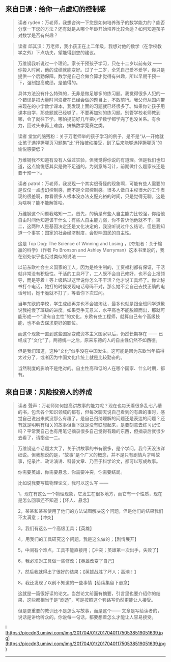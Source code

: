 ## 来自日课：给你一点虚幻的控制感

> 读者 ryden：万老师，我想咨询一下您是如何培养孩子的数学能力的？能否分享一下您的方法？还有就是从哪个年龄开始培养比较合适？如何知道孩子对数学是否有兴趣？

> 读者 邱其汉：万老师，我小孩正在上二年级，我想对他的数学（在学校教学之外）下点功夫，望能得到您的建议。

> 万维钢我听说过一个理论。家长干预孩子学习，只在十二岁以前有效 —— 你投入时间，他的成绩就能变好。过了十二岁，全凭自己爱不爱学，你只是提供一个后勤保障。数学是自己会做会算才觉得有兴趣，所以早期干预一下，强制提高成绩，是值得的。
> 
> 具体方法没有什么特殊的，无非是做足够多的练习题。我觉得很多人犯的一个错误是把大量时间浪费在已经会做的题目上，不敢前行。我父母从国内带来现在的小学数学课本，我发现上面的习题就已经很多了。如果你让孩子用课本自学，那些题就已经够了，不要再加别的练习题。别管学校老师教到哪，会了就往下学。哪怕提前好几年把小学数学都学完了也没关系。有余力，回过头来再上难度，搞搞数学竞赛之类。 

> 读者 堂堂的脑残粉：关于万老师举的孩子学习的例子，是不是“从一开始就让孩子选择撕哪页习题集”比“开始被动接受，到了后来能够选择撕哪页”的愉悦感要低？

> 万维钢我不知道有没有人做过实验，但我觉得你说的有道理。但是我们也知道，这点愉悦感其实是微不足道的。为刻意练习计，前期做什么题家长还是要干预一下。

> 读者 patrol：万老师，我发现一个其实很奇怪的现象啊，可能有些人需要的是仅仅一点虚幻控制感，而不是全部控制感。很多人做自主权很大的工作表现的很差啊，你看很多人根本没办法支配充裕的时间，只是觉得无聊。这是为啥啊？能不能解答哈。

> 万维钢这个问题我略知一二。首先，的确是有些人自主能力比较强，你给他自由时间他知道该干什么；有些人自主能力弱，你不告诉他他就不干。第二，这两种人是基因决定还是文化决定的，我没听说过什么结论，但是我知道一个事实：国家的社会经济制度，会影响国民的自主性。
> 
> 这是 Top Dog: The Science of Winning and Losing ，《夺魁者：关于输赢的科学》（作者 Po Bronson and Ashley Merryman）这本书里说的，我在别处似乎也见过类似的说法 —— 
> 
> 以前东欧社会主义国家的工人，因为是终生制的，工资福利都有保证，干活就非常没有积极性。干活的工具坏了，工人既不会自己修好，也不会上报领导，而是等着！等上级路过这里说你怎么不干活？他才说工具坏了。你让秘书打个电话，她打的时候发现电话号码不对，那么她不会自己去找正确的电话号码，她干脆就不打了，等着你下次过问。
> 
> 当年东欧的学校，学生成绩再差也不会被淘汰，最多也就是跟全班同学道歉说我拖慢了班级的进度。如果竞争无意义，水平高也不能脱颖而出，那就可能形成一个“没有自主性”的文化。东欧有些工程师，就算自己有个高级技能，也不会去谋求更好的职位。
> 
> 而这个现象一直到这些国家变成资本主义国家以后，仍然长期存在 —— 已经成了“文化”了。两德统一之后，原来东德的人的自主性仍然不如西德。
> 
> 但是我们知道，这种“文化”似乎没在中国发生。这可能是因为东欧当年搞得太过分了，或者因为中国文化传统上就是比较勤奋的。
> 
> 当然制度的影响不是绝对的。自主性高和低的人在哪个国家、什么时期，都有。 

## 来自日课：风险投资人的养成

> 读者 聲声：万老师如何提高讲故事的能力呢？现在也每天看很多乱七八糟的书，包含各个知识领域的都有，但每次聊天说自己看到的有趣的事时，感觉自己说出来就没那么有趣了。是自己归纳理解的问题还是表达的问题？还有就是明明有相关的故事但当下就是没有联想起来，是要刻意去练习记忆吗？平常我自己也有用笔记摘录很多自己觉得有趣的东西，但摘录后就很少去看了，请指点一二。

> 万维钢这个话题太大了，关于讲故事的书有很多，是个学问，我今天没法详细说。但我想说的是，“故事”是个广义的概念，并不是只有剧情片才叫故事，纪录片、政论演讲、科普文章、乃至于科学论文，都可以写成故事。
> 
> 你需要英雄，你需要悬念，你需要冲突，你需要结局。
> 
> 比如说我要写篇物理论文，我可以这么写 —— 
> 
> 1，现在有这么一个物理现象，它发生在很多地方，而它有一个性质，现在是怎么回事还不知道；【坏人、悬念】
> 
> 2，某某和某某使用了他们的方法试图解决这个问题，但是他们的结果我们不太满意；【冲突】
> 
> 3，我们有这么一个高级工具；【英雄】
> 
> 4，用我们的工具研究这个问题，我是这么做的；【剧情展开】
> 
> 5，中间有个难点，工具不能直接用；【冲突；英雄第一次出手，失败了】
> 
> 6，我必须对工具做一些修改；【英雄改变了自己】
> 
> 7，然后我就得出了很好的结果；【英雄战胜了坏人；高潮！】
> 
> 8，我还发现了以前不知道的一些事情【给续集留下悬念】
> 
> 这就是一篇很好读的论文。当然论文前面有摘要，引言里也要介绍你的结果，这些都相当于是“剧透”，可是按照这个套路写仍然更能让人接受。
> 
> 但是更重要的教训还不是怎么写故事，而是这个—— 文章是写给读者的，说话是讲给听众的。你说每一句话，都要想着怎么才能让人容易接受。 

![https://piccdn3.umiwi.com/img/201704/01/201704011750538519051639.jpg](https://piccdn3.umiwi.com/img/201704/01/201704011750538519051639.jpg)

---
